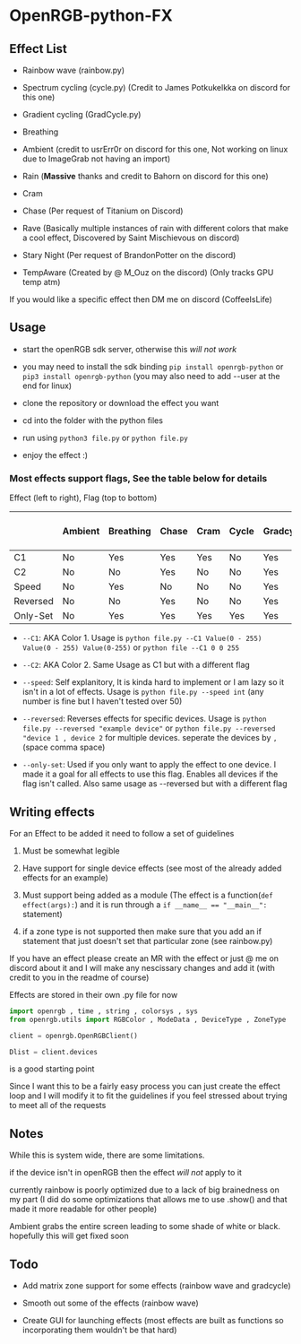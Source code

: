 # OpenRGB-python-FX

## Effect List

* Rainbow wave (rainbow.py)

* Spectrum cycling (cycle.py) (Credit to James Potkukelkka on discord for this one)

* Gradient cycling (GradCycle.py)

* Breathing

* Ambient (credit to usrErr0r on discord for this one, Not working on linux due to ImageGrab not having an import)

* Rain (**Massive** thanks and credit to Bahorn on discord for this one)

* Cram

* Chase (Per request of Titanium on Discord)

* Rave (Basically multiple instances of rain with different colors that make a cool effect, Discovered by Saint Mischievous on discord)

* Stary Night (Per request of BrandonPotter on the discord)

* TempAware (Created by @ M_Ouz on the discord) (Only tracks GPU temp atm)

If you would like a specific effect then DM me on discord (CoffeeIsLife)

## Usage

* start the openRGB sdk server, otherwise this *will not work*

* you may need to install the sdk binding ```pip install openrgb-python``` or ```pip3 install openrgb-python``` (you may also need to add --user at the end for linux)

* clone the repository or download the effect you want

* cd into the folder with the python files

* run using ```python3 file.py``` or ```python file.py```

* enjoy the effect :)

### Most effects support flags, See the table below for details

Effect (left to right), Flag (top to bottom)

|         | Ambient| Breathing | Chase | Cram | Cycle | Gradcycle | Rain | Rainbow wave | Rave| Stary Night (Twinkle) | TempAware |
|---------|--------|-----------|-------|------|-------|-----------|------|--------------|-----|-----------------------|-----------|
|C1       | No     | Yes       | Yes   | Yes  | No    | Yes       | Yes  | No           | No  | Yes                   | No        |
|C2       | No     | No        | Yes   | No   | No    | Yes       | No   | No           | No  | No                    | No        |
|Speed    | No     | Yes       | No    | No   | No    | Yes       | No   | Yes          | No  | No                    | No        |
|Reversed | No     | No        | Yes   | No   | No    | Yes       | Yes  | Yes          | Yes | No                    | No        |
|Only-Set | No     | Yes       | Yes   | Yes  | Yes   | Yes       | Yes  | Yes          | Yes | Yes                   | No        |

* ``--C1``: AKA Color 1. Usage is ``python file.py --C1 Value(0 - 255) Value(0 - 255) Value(0-255)`` or ``python file --C1 0 0 255``

* ``--C2``: AKA Color 2. Same Usage as C1 but with a different flag

* ``--speed``: Self explanitory, It is kinda hard to implement or I am lazy so it isn't in a lot of effects. Usage is ``python file.py --speed int`` (any number is fine but I haven't tested over 50)

* ``--reversed``: Reverses effects for specific devices. Usage is ``python file.py --reversed "example device"`` or ``python file.py --reversed "device 1 , device 2`` for multiple devices. seperate the devices by `` , ``(space comma space)

* ``--only-set``: Used if you only want to apply the effect to one device. I made it a goal for all effects to use this flag. Enables all devices if the flag isn't called. Also same usage as --reversed but with a different flag

## Writing effects

For an Effect to be added it need to follow a set of guidelines

1. Must be somewhat legible

2. Have support for single device effects (see most of the already added effects for an example)

3. Must support being added as a module (The effect is a function(``def effect(args):``) and it is run through a ``if __name__ == "__main__":`` statement)

4. if a zone type is not supported then make sure that you add an if statement that just doesn't set that particular zone (see rainbow.py)

If you have an effect please create an MR with the effect or just @ me on discord about it and I will make any nescissary changes and add it (with credit to you in the readme of course)

Effects are stored in their own .py file for now

```python
import openrgb , time , string , colorsys , sys
from openrgb.utils import RGBColor , ModeData , DeviceType , ZoneType

client = openrgb.OpenRGBClient()

Dlist = client.devices
```

is a good starting point

Since I want this to be a fairly easy process you can just create the effect loop and I will modify it to fit the guidelines if you feel stressed about trying to meet all of the requests

## Notes

While this is system wide, there are some limitations.

if the device isn't in openRGB then the effect *will not* apply to it

currently rainbow is poorly optimized due to a lack of big brainedness on my part (I did do some optimizations that allows me to use .show() and that made it more readable for other people)

Ambient grabs the entire screen leading to some shade of white or black. hopefully this will get fixed soon

## Todo

* Add matrix zone support for some effects (rainbow wave and gradcycle)

* Smooth out some of the effects (rainbow wave)

* Create GUI for launching effects (most effects are built as functions so incorporating them wouldn't be that hard)
